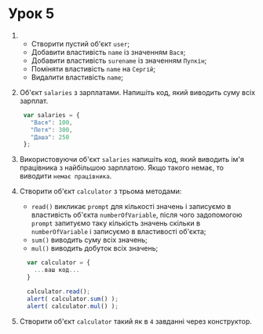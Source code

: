 # Урок 5

1. * Створити пустий об'єкт ```user```;
   * Добавити властивість ```name``` із значенням ```Вася```;
   * Добавити властивість ```surename``` із значенням ```Пупкін```;
   * Поміняти властивість ```name``` на ```Сергій```;
   * Видалити властивість ```name```;

2. Об'єкт ```salaries``` з зарплатами. Напишіть код, який виводить суму всіх зарплат.
   ```js
    var salaries = {
      "Вася": 100,
      "Петя": 300,
      "Даша": 250
    };
   ```

3.  Використовуючи об'єкт ```salaries``` напишіть код, який виводить ім'я працівника з найбільшою зарплатою.
    Якщо такого немає, то виводити ```немає працівника```.

4. Створити об'єкт ```calculator``` з трьома методами:
    * ```read()``` викликає ```prompt``` для кількості значень і записуємо в властивість об'єкта ```numberOfVariable```, після чого задопомогою ```prompt``` запитуємо таку кількість значень скільки в ```numberOfVariable``` і записуємо в властивості об'єкта;
    * ```sum()``` виводить суму всіх значень;
    * ```mul()``` виводить добуток всіх значень;

    ``` js
      var calculator = {
        ...ваш код...
      }

      calculator.read();
      alert( calculator.sum() );
      alert( calculator.mul() );
    ```

5. Створити об'єкт ```calculator``` такий як в ```4``` завданні через конструктор.

